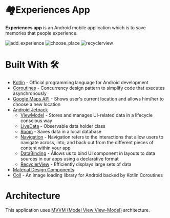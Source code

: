 
# 🏘️Experiences App

<strong>Experiences app</strong> is an Android mobile application which is to save memories that people experience.

![add_experience](https://user-images.githubusercontent.com/83606884/173206047-fce3c289-e393-4c8e-b3e6-8f602bb98aa3.png)
![choose_place](https://user-images.githubusercontent.com/83606884/173206049-3986135e-2d00-4b81-be23-33d6999aca6e.png)
![recyclerview](https://user-images.githubusercontent.com/83606884/173206054-1530e581-8c5b-4416-a902-76acb8ab1a97.png)


# Built With 🛠

* <a href="https://kotlinlang.org/">Kotlin</a> - Official programming language for Android development
* <a href="https://developer.android.com/kotlin/coroutines">Coroutines</a> - Concurrency design pattern to simplify code that executes asynchronously
* <a href="https://developers.google.com/maps">Google Maps API</a> - Shows user's current location and allows him/her to choose a new location
* <a href="https://developer.android.com/jetpack">Android Jetpack</a>
  * <a href="https://developer.android.com/topic/libraries/architecture/viewmodel">ViewModel</a> - Stores and manages UI-related data in a lifecycle conscious way
  * <a href="https://developer.android.com/topic/libraries/architecture/livedata">LiveData</a> - Observable data holder class
  * <a href="https://developer.android.com/topic/libraries/architecture/livedata">Room</a> - Saves data in a local database
  * <a href="https://developer.android.com/guide/navigation">Navigation</a> - Navigation refers to the interactions that allow users to navigate across, into, and back out from the different pieces of content within your app
  * <a href="https://developer.android.com/topic/libraries/data-binding">DataBinding</a> - Allows us to bind UI component in layouts to data sources in our apps using a declarative format
  * <a href="https://developer.android.com/guide/topics/ui/layout/recyclerview">RecyclerView</a> - Efficiently displays large sets of data
* <a href="https://material.io/develop/android">Material Design Components</a>
* <a href="https://coil-kt.github.io/coil/">Coil</a> - An image loading library for Android backed by Kotlin Coroutines

# Architecture

This application uses <a href="https://developer.android.com/topic/architecture#recommended-app-arch">MVVM (Model View View-Model)</a> architecture.
